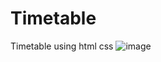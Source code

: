 # Timetable
Timetable using html css
![image](https://github.com/chandrasudiksha/Timetable/assets/116143966/9765f02a-e54c-4b38-83ab-aeb7e98d5edd)
